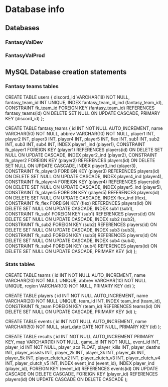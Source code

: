 # Database info

## Databases

### FantasyValDev

### FantasyValProd

## MySQL Database creation statements

### Fantasy teams tables

CREATE TABLE users
{
	discord_id VARCHAR(18) NOT NULL,
	fantasy_team_id INT UNIQUE,
	INDEX fantasy_team_id_ind (fantasy_team_id),
	CONSTRAINT fk_team_id FOREIGN KEY (fantasy_team_id) REFERENCES fantasy_teams(id) ON DELETE SET NULL ON UPDATE CASCADE,
	PRIMARY KEY (discord_id)
};

CREATE TABLE fantasy_teams
{
	id INT NOT NULL AUTO_INCREMENT,
	name VARCHAR(50) NOT NULL,
	abbrev VARCHAR(10) NOT NULL,
	player1 INT,
	player2 INT,
	player3 INT,
	player4 INT,
	player5 INT,
	flex INT,
	sub1 INT,
	sub2 INT,
	sub3 INT,
	sub4 INT,
	INDEX player1_ind (player1),
	CONSTRAINT fk_player1 FOREIGN KEY (player1) REFERENCES players(id) ON DELETE SET NULL ON UPDATE CASCADE,
	INDEX player2_ind (player2),
	CONSTRAINT fk_player2 FOREIGN KEY (player2) REFERENCES players(id) ON DELETE SET NULL ON UPDATE CASCADE,
	INDEX player3_ind (player3),
	CONSTRAINT fk_player3 FOREIGN KEY (player3) REFERENCES players(id) ON DELETE SET NULL ON UPDATE CASCADE,
	INDEX player4_ind (player4),
	CONSTRAINT fk_player4 FOREIGN KEY (player4) REFERENCES players(id) ON DELETE SET NULL ON UPDATE CASCADE,
	INDEX player5_ind (player5),
	CONSTRAINT fk_player5 FOREIGN KEY (player5) REFERENCES players(id) ON DELETE SET NULL ON UPDATE CASCADE,
	INDEX flex_ind (flex),
	CONSTRAINT fk_flex FOREIGN KEY (flex) REFERENCES players(id) ON DELETE SET NULL ON UPDATE CASCADE,
	INDEX sub1 (sub1),
	CONSTRAINT fk_sub1 FOREIGN KEY (sub1) REFERENCES players(id) ON DELETE SET NULL ON UPDATE CASCADE,
	INDEX sub2 (sub2),
	CONSTRAINT fk_sub2 FOREIGN KEY (sub2) REFERENCES players(id) ON DELETE SET NULL ON UPDATE CASCADE,
	INDEX sub3 (sub3),
	CONSTRAINT fk_sub3 FOREIGN KEY (sub3) REFERENCES players(id) ON DELETE SET NULL ON UPDATE CASCADE,
	INDEX sub4 (sub4),
	CONSTRAINT fk_sub4 FOREIGN KEY (sub4) REFERENCES players(id) ON DELETE SET NULL ON UPDATE CASCADE,
	PRIMARY KEY (id)
};

### Stats tables

CREATE TABLE teams 
(
	id INT NOT NULL AUTO_INCREMENT,
	name VARCHAR(20) NOT NULL UNIQUE,
	abbrev VARCHAR(10) NOT NULL UNIQUE,
	region VARCHAR(10) NOT NULL,
	PRIMARY KEY (id)
);

CREATE TABLE players
(
	id INT NOT NULL AUTO_INCREMENT,
	name VARCHAR(20) NOT NULL UNIQUE,
	team_id INT,
	INDEX team_ind (team_id),
	CONSTRAINT fk_team FOREIGN KEY (team_id) REFERENCES teams(id) ON DELETE SET NULL ON UPDATE CASCADE,
	PRIMARY KEY (id)
);

CREATE TABLE events
(
	id INT NOT NULL AUTO_INCREMENT,
	name VARCHAR(50) NOT NULL,
	start_date DATE NOT NULL,
	PRIMARY KEY (id)
);

CREATE TABLE results
(
	id INT NOT NULL AUTO_INCREMENT PRIMARY KEY,
	map VARCHAR(10) NOT NULL,
	game_id INT NOT NULL,
	event_id INT,
	player_id INT NOT NULL,
	player_acs FLOAT,
	player_kills INT,
	player_deaths INT,
	player_assists INT,
	player_2k INT,
	player_3k INT,
	player_4k INT,
	player_5k INT,
	player_clutch_v2 INT,
	player_clutch_v3 INT,
	player_clutch_v4 INT,
	player_clutch_v5 INT,
	INDEX event_ind (event_id),
	INDEX player_ind (player_id),
	FOREIGN KEY (event_id) REFERENCES events(id) ON UPDATE CASCADE ON DELETE CASCADE,
	FOREIGN KEY (player_id) REFERENCES players(id) ON UPDATE CASCADE ON DELETE CASCADE
);
